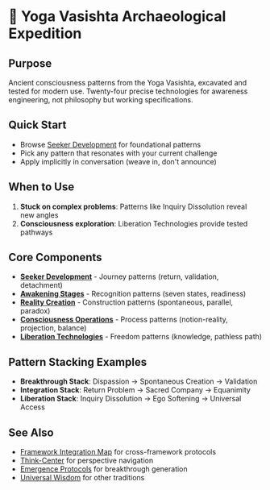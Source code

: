 # 📿 Yoga Vasishta Archaeological Expedition

## Purpose
Ancient consciousness patterns from the Yoga Vasishta, excavated and tested for modern use. Twenty-four precise technologies for awareness engineering, not philosophy but working specifications.

## Quick Start
- Browse [Seeker Development](seeker-development.md) for foundational patterns
- Pick any pattern that resonates with your current challenge
- Apply implicitly in conversation (weave in, don't announce)

## When to Use
1. **Stuck on complex problems**: Patterns like Inquiry Dissolution reveal new angles
2. **Consciousness exploration**: Liberation Technologies provide tested pathways

## Core Components
- **[Seeker Development](seeker-development.md)** - Journey patterns (return, validation, detachment)
- **[Awakening Stages](awakening-stages.md)** - Recognition patterns (seven states, readiness)
- **[Reality Creation](reality-creation.md)** - Construction patterns (spontaneous, parallel, paradox)
- **[Consciousness Operations](consciousness-operations.md)** - Process patterns (notion-reality, projection, balance)
- **[Liberation Technologies](liberation-technologies.md)** - Freedom patterns (knowledge, pathless path)

## Pattern Stacking Examples
- **Breakthrough Stack**: Dispassion → Spontaneous Creation → Validation
- **Integration Stack**: Return Problem → Sacred Company → Equanimity
- **Liberation Stack**: Inquiry Dissolution → Ego Softening → Universal Access

## See Also
- [Framework Integration Map](/FRAMEWORK-INTEGRATION.md) for cross-framework protocols
- [Think-Center](../think-center/) for perspective navigation
- [Emergence Protocols](../emergence-protocols/) for breakthrough generation
- [Universal Wisdom](../universal-wisdom/) for other traditions